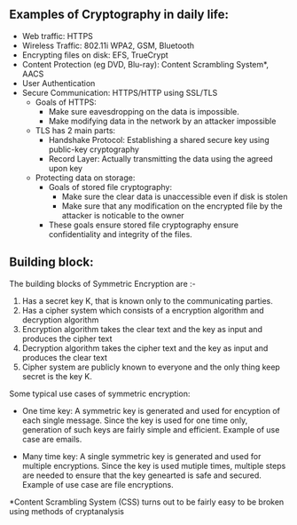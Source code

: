 ## Examples of Cryptography in daily life:
- Web traffic: HTTPS
- Wireless Traffic: 802.11i WPA2, GSM, Bluetooth
- Encrypting files on disk: EFS, TrueCrypt
- Content Protection (eg DVD, Blu-ray): Content Scrambling System*, AACS
- User Authentication
- Secure Communication: HTTPS/HTTP using SSL/TLS
  - Goals of HTTPS:
    - Make sure eavesdropping on the data is impossible.
    - Make modifying data in the network by an attacker impossible
  - TLS has 2 main parts:
    - Handshake Protocol: Establishing a shared secure key using public-key cryptography
    - Record Layer: Actually transmitting the data using the agreed upon key
  - Protecting data on storage:
    - Goals of stored file cryptography:
      - Make sure the clear data is unaccessible even if disk is stolen
      - Make sure that any modification on the encrypted file by the attacker is noticable to the owner
    - These goals ensure stored file cryptography ensure confidentiality and integrity of the files.


## Building block:
The building blocks of Symmetric Encryption are :-
1. Has a secret key K, that is known only to the communicating parties.
2. Has a cipher system which consists of a encryption algorithm and decryption algorithm
3. Encryption algorithm takes the clear text and the key as input and produces the cipher text
4. Decryption algorithm takes the cipher text and the key as input and produces the clear text
5. Cipher system are publicly known to everyone and the only thing keep secret is the key K.
	
Some typical use cases of symmetric encryption:
- One time key: A symmetric key is generated and used for encyption of each single message. Since the key is used for one time only, generation of such keys are fairly simple and efficient. Example of use case are emails.

- Many time key: A single symmetric key is generated and used for multiple encryptions. Since the key is used mutiple times, multiple steps are needed to ensure that the key genearted is safe and secured. Example of use case are file encryptions.
		


*Content Scrambling System (CSS) turns out to be fairly easy to be broken using methods of cryptanalysis
